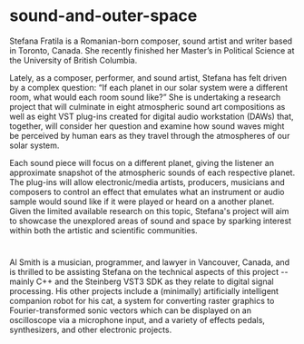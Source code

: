 # sound-and-outer-space

  Stefana Fratila is a Romanian-born composer, sound artist and writer based in Toronto, Canada. She recently finished her Master’s in Political Science at the University of British Columbia.

  Lately, as a composer, performer, and sound artist, Stefana has felt driven by a complex question: “If each planet in our solar system were a different room, what would each room sound like?” She is undertaking a research project that will culminate in eight atmospheric sound art compositions as well as eight VST plug-ins created for digital audio workstation (DAWs) that, together, will consider her question and examine how sound waves might be perceived by human ears as they travel through the atmospheres of our solar system. 

  Each sound piece will focus on a different planet, giving the listener an approximate snapshot of the atmospheric sounds of each respective planet. The plug-ins will allow electronic/media artists, producers, musicians and composers to control an effect that emulates what an instrument or audio sample would sound like if it were played or heard on a another planet. Given the limited available research on this topic, Stefana's project will aim to showcase the unexplored areas of sound and space by sparking interest within both the artistic and scientific communities. 
#
#
  Al Smith is a musician, programmer, and lawyer in Vancouver, Canada, and is thrilled to be assisting Stefana on the technical aspects of this project -- mainly C++ and the Steinberg VST3 SDK as they relate to digital signal processing. His other projects include a (minimally) artificially intelligent companion robot for his cat, a system for converting raster graphics to Fourier-transformed sonic vectors which can be displayed on an oscilloscope via a microphone input, and a variety of effects pedals, synthesizers, and other electronic projects.
